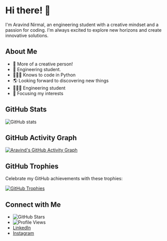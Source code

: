 # Hi there! 🌟

I'm Aravind Nirmal, an engineering student with a creative mindset and a passion for coding. I'm always excited to explore new horizons and create innovative solutions.

## About Me

- 👯 More of a creative person!
- 🥅 Engineering student.
- 🧑🏼‍💻 Knows to code in Python
- 🌎 Looking forward to discovering new things
- 👨🏽‍🎓 Engineering student
- 🎯 Focusing my interests

## GitHub Stats

![GitHub stats](https://github-readme-stats.vercel.app/api?username=aravindhnirmal&show_icons=true&theme=dark)

## GitHub Activity Graph

[![Aravind's GitHub Activity Graph](https://github-readme-activity-graph.vercel.app/graph?username=aravindhnirmal)](https://github.com/aravindhnirmal/github-readme-activity-graph)

## GitHub Trophies

Celebrate my GitHub achievements with these trophies:

[![GitHub Trophies](https://github-profile-trophy.vercel.app/?username=aravindhnirmal)](https://github.com/ryo-ma/github-profile-trophy)

## Connect with Me

- ![GitHub Stars](https://img.shields.io/github/stars/aravindhnirmal?style=social)
- ![Profile Views](https://komarev.com/ghpvc/?username=aravindhnirmal)
- [LinkedIn](https://www.linkedin.com/in/nirmal-aravind-5405a81bb)
- [Instagram](https://www.instagram.com/nirmal_aravind_/)
